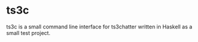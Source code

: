 ts3c
====

ts3c is a small command line interface for ts3chatter written in Haskell as 
a small test project.
